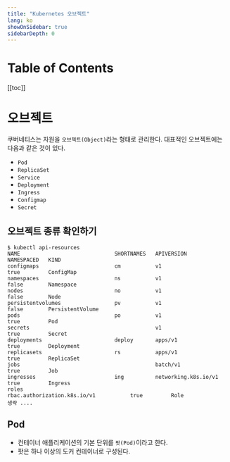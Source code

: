 ```yaml
---
title: "Kubernetes 오브젝트"
lang: ko
showOnSidebar: true
sidebarDepth: 0
---
```


# Table of Contents
[[toc]]

# 오브젝트
쿠버네티스는 자원을 `오브젝트(Object)`라는 형태로 관리한다. 대표적인 오브젝트에는 다음과 같은 것이 있다.
- `Pod`
- `ReplicaSet`
- `Service`
- `Deployment`
- `Ingress`
- `Configmap`
- `Secret`

## 오브젝트 종류 확인하기
``` shellsession
$ kubectl api-resources
NAME                              SHORTNAMES   APIVERSION                             NAMESPACED   KIND
configmaps                        cm           v1                                     true         ConfigMap
namespaces                        ns           v1                                     false        Namespace
nodes                             no           v1                                     false        Node
persistentvolumes                 pv           v1                                     false        PersistentVolume
pods                              po           v1                                     true         Pod
secrets                                        v1                                     true         Secret
deployments                       deploy       apps/v1                                true         Deployment
replicasets                       rs           apps/v1                                true         ReplicaSet
jobs                                           batch/v1                               true         Job
ingresses                         ing          networking.k8s.io/v1                   true         Ingress
roles                                          rbac.authorization.k8s.io/v1           true         Role
생략 ....
```

## Pod
- 컨테이너 애플리케이션의 기본 단위를 `팟(Pod)`이라고 한다.
- 팟은 하나 이상의 도커 컨테이너로 구성된다.
